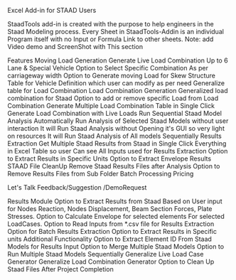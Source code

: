  Excel Add-in for STAAD Users

StaadTools add-in is created with the purpose to help engineers in the Staad Modeling process.  Every Sheet in StaadTools-Addin is an individual Program itself with no Input or Formula Link to other sheets.
Note: add Video demo and ScreenShot with This section

Features
Moving Load Generation
Generate Live Load Combination Up to 6 Lane & Special Vehicle
Option to Select Specific Combination As per carriageway width
Option to Generate moving Load for Skew Structure
Table for Vehicle Definition which user can modify as per need
Generalize table for Load Combination
Load Combination Generation
Generalized load combination for Staad
Option to add or remove specific Load from Load Combination
Generate Multiple Load Combination Table in Single Click
Generate Load Combination with Live Loads
Run Sequential Staad Model Analysis 
Automatically Run Analysis of Selected Staad Models without user interaction
It will Run Staad Analysis without Opening it's GUI so very light on resources
It will Run Staad Analysis of All models Sequentially
Results Extraction
Get Multiple Staad Results from Staad in Single Click
Everything in Excel Table so user Can see All Inputs used for Results Extraction
Option to Extract Results in Specific Units
Option to Extract Envelope Results
STAAD File CleanUp
Remove Staad Results Files after Analysis 
Option to Remove Results Files from Sub Folder
Batch Processing
Pricing 

Let's Talk
Feedback/Suggestion /DemoRequest
 
 
 Results Module
Option to Extract Results from Staad Based on User input for Nodes Reaction, Nodes Displacement, Beam Section Forces, Plate Stresses.
Option to Calculate Envelope for selected elements For selected LoadCases.
Option to Read Inputs from *.csv file for Results Extraction
Option for Batch Results Extraction
Option to Extract Results in Specific units
Additional Functionality
Option to Extract Element ID From Staad Models for Results Input
Option to Merge Multiple Staad Models
Option to Run Multiple Staad Models Sequentially
Generalize Live Load Case Generator
Generalize Load Combination Generator
Option to Clean Up Staad Files After Project Completion